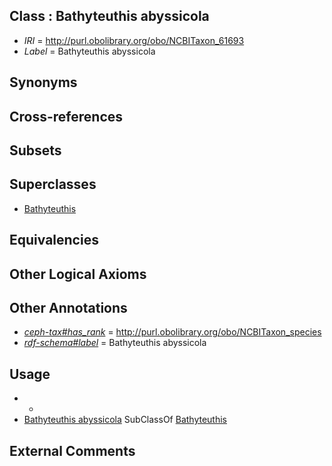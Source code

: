 
## Class : Bathyteuthis abyssicola

 * *IRI* = http://purl.obolibrary.org/obo/NCBITaxon_61693
 * *Label* = Bathyteuthis abyssicola

## Synonyms


## Cross-references


## Subsets


## Superclasses

 * [Bathyteuthis](../../NCBITaxon/92/NCBITaxon_61692.md)

## Equivalencies


## Other Logical Axioms


## Other Annotations

 * *[ceph-tax#has_rank](../../ceph-tax#has/nk/ceph-tax#has_rank.md)* = http://purl.obolibrary.org/obo/NCBITaxon_species
 * *[rdf-schema#label](../../el/rdf-schema#label.md)* = Bathyteuthis abyssicola

## Usage

 * -
 * [Bathyteuthis abyssicola](../../NCBITaxon/93/NCBITaxon_61693.md) SubClassOf [Bathyteuthis](../../NCBITaxon/92/NCBITaxon_61692.md)

## External Comments

